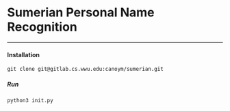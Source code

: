 # Sumerian Personal Name Recognition
---
#### Installation
```
git clone git@gitlab.cs.wwu.edu:canoym/sumerian.git
```
##### Run
```
python3 init.py
```

